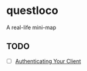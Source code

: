 # questloco

A real-life mini-map

## TODO

- [ ] [Authenticating Your Client](https://developers.google.com/android/guides/client-auth)

